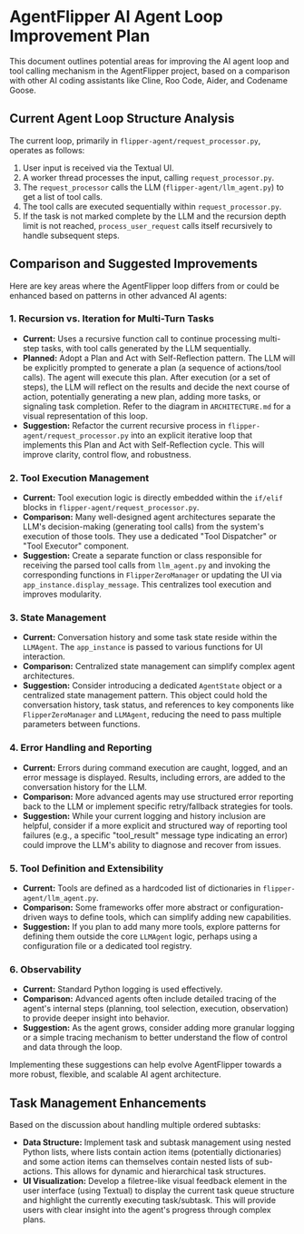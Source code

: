 # AgentFlipper AI Agent Loop Improvement Plan

This document outlines potential areas for improving the AI agent loop and tool calling mechanism in the AgentFlipper project, based on a comparison with other AI coding assistants like Cline, Roo Code, Aider, and Codename Goose.

## Current Agent Loop Structure Analysis

The current loop, primarily in `flipper-agent/request_processor.py`, operates as follows:
1. User input is received via the Textual UI.
2. A worker thread processes the input, calling `request_processor.py`.
3. The `request_processor` calls the LLM (`flipper-agent/llm_agent.py`) to get a list of tool calls.
4. The tool calls are executed sequentially within `request_processor.py`.
5. If the task is not marked complete by the LLM and the recursion depth limit is not reached, `process_user_request` calls itself recursively to handle subsequent steps.

## Comparison and Suggested Improvements

Here are key areas where the AgentFlipper loop differs from or could be enhanced based on patterns in other advanced AI agents:

### 1. Recursion vs. Iteration for Multi-Turn Tasks

*   **Current:** Uses a recursive function call to continue processing multi-step tasks, with tool calls generated by the LLM sequentially.
*   **Planned:** Adopt a Plan and Act with Self-Reflection pattern. The LLM will be explicitly prompted to generate a plan (a sequence of actions/tool calls). The agent will execute this plan. After execution (or a set of steps), the LLM will reflect on the results and decide the next course of action, potentially generating a new plan, adding more tasks, or signaling task completion. Refer to the diagram in `ARCHITECTURE.md` for a visual representation of this loop.
*   **Suggestion:** Refactor the current recursive process in `flipper-agent/request_processor.py` into an explicit iterative loop that implements this Plan and Act with Self-Reflection cycle. This will improve clarity, control flow, and robustness.

### 2. Tool Execution Management

*   **Current:** Tool execution logic is directly embedded within the `if/elif` blocks in `flipper-agent/request_processor.py`.
*   **Comparison:** Many well-designed agent architectures separate the LLM's decision-making (generating tool calls) from the system's execution of those tools. They use a dedicated "Tool Dispatcher" or "Tool Executor" component.
*   **Suggestion:** Create a separate function or class responsible for receiving the parsed tool calls from `llm_agent.py` and invoking the corresponding functions in `FlipperZeroManager` or updating the UI via `app_instance.display_message`. This centralizes tool execution and improves modularity.

### 3. State Management

*   **Current:** Conversation history and some task state reside within the `LLMAgent`. The `app_instance` is passed to various functions for UI interaction.
*   **Comparison:** Centralized state management can simplify complex agent architectures.
*   **Suggestion:** Consider introducing a dedicated `AgentState` object or a centralized state management pattern. This object could hold the conversation history, task status, and references to key components like `FlipperZeroManager` and `LLMAgent`, reducing the need to pass multiple parameters between functions.

### 4. Error Handling and Reporting

*   **Current:** Errors during command execution are caught, logged, and an error message is displayed. Results, including errors, are added to the conversation history for the LLM.
*   **Comparison:** More advanced agents may use structured error reporting back to the LLM or implement specific retry/fallback strategies for tools.
*   **Suggestion:** While your current logging and history inclusion are helpful, consider if a more explicit and structured way of reporting tool failures (e.g., a specific "tool_result" message type indicating an error) could improve the LLM's ability to diagnose and recover from issues.

### 5. Tool Definition and Extensibility

*   **Current:** Tools are defined as a hardcoded list of dictionaries in `flipper-agent/llm_agent.py`.
*   **Comparison:** Some frameworks offer more abstract or configuration-driven ways to define tools, which can simplify adding new capabilities.
*   **Suggestion:** If you plan to add many more tools, explore patterns for defining them outside the core `LLMAgent` logic, perhaps using a configuration file or a dedicated tool registry.

### 6. Observability

*   **Current:** Standard Python logging is used effectively.
*   **Comparison:** Advanced agents often include detailed tracing of the agent's internal steps (planning, tool selection, execution, observation) to provide deeper insight into behavior.
*   **Suggestion:** As the agent grows, consider adding more granular logging or a simple tracing mechanism to better understand the flow of control and data through the loop.

Implementing these suggestions can help evolve AgentFlipper towards a more robust, flexible, and scalable AI agent architecture.
## Task Management Enhancements

Based on the discussion about handling multiple ordered subtasks:

*   **Data Structure:** Implement task and subtask management using nested Python lists, where lists contain action items (potentially dictionaries) and some action items can themselves contain nested lists of sub-actions. This allows for dynamic and hierarchical task structures.
*   **UI Visualization:** Develop a filetree-like visual feedback element in the user interface (using Textual) to display the current task queue structure and highlight the currently executing task/subtask. This will provide users with clear insight into the agent's progress through complex plans.